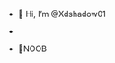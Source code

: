 - 👋 Hi, I’m @Xdshadow01

-

- 💫NOOB

<!---
Xdshadow01/Xdshadow01 is a ✨ special ✨ repository because its `README.md` (this file) appears on your GitHub profile.
You can click the Preview link to take a look at your changes.
--->
